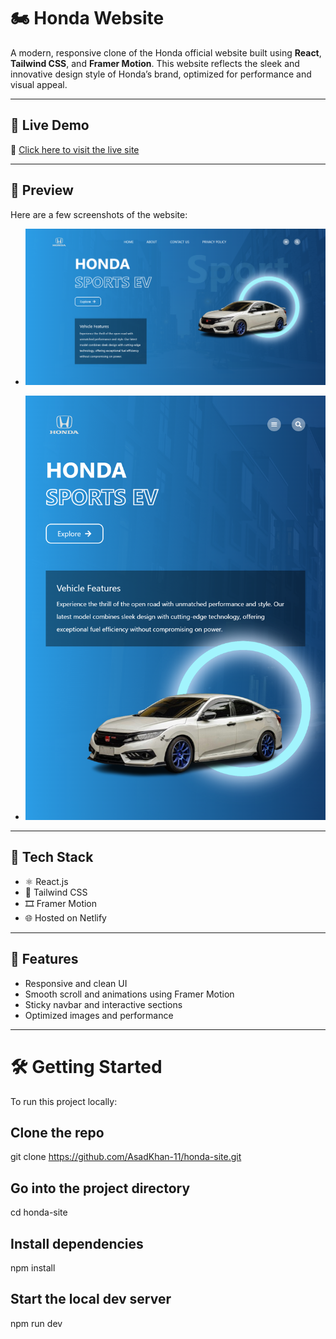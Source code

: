 # 🏍️ Honda Website

A modern, responsive clone of the Honda official website built using **React**, **Tailwind CSS**, and **Framer Motion**. This website reflects the sleek and innovative design style of Honda’s brand, optimized for performance and visual appeal.

---

## 🚀 Live Demo

🔗 [Click here to visit the live site](https://honda-sports.netlify.app)

---

## 📸 Preview

Here are a few screenshots of the website:

- ![Desktop View](src/screenshots/Desktop.png)

- ![Mobile View](src/screenshots/Mobile.png)

---

## 🧰 Tech Stack

- ⚛️ React.js
- 🎨 Tailwind CSS
- 🎞️ Framer Motion
- 🌐 Hosted on Netlify

---

## 🎯 Features

- Responsive and clean UI
- Smooth scroll and animations using Framer Motion
- Sticky navbar and interactive sections
- Optimized images and performance

---

# 🛠️ Getting Started

To run this project locally:

## Clone the repo

git clone https://github.com/AsadKhan-11/honda-site.git

## Go into the project directory

cd honda-site

## Install dependencies

npm install

## Start the local dev server

npm run dev
